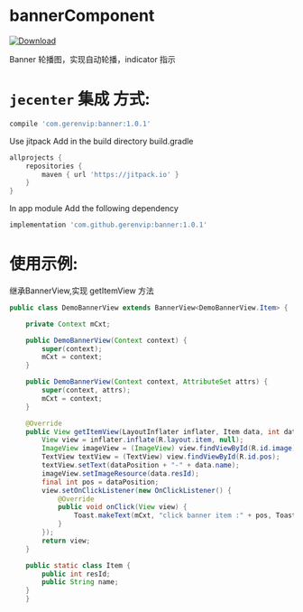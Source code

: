 # bannerComponent

[ ![Download](https://api.bintray.com/packages/gerenvip/maven/banner/images/download.svg) ](https://bintray.com/gerenvip/maven/banner/_latestVersion)

Banner 轮播图，实现自动轮播，indicator 指示

# `jecenter` 集成 方式:  

```groovy
compile 'com.gerenvip:banner:1.0.1'
```

Use jitpack Add in the build directory build.gradle

```groovy
allprojects {
    repositories {
        maven { url 'https://jitpack.io' }
    }
}
```

In app module Add the following dependency

```groovy
implementation 'com.github.gerenvip:banner:1.0.1'
```
# 使用示例:  

继承BannerView,实现 getItemView 方法  

```java
public class DemoBannerView extends BannerView<DemoBannerView.Item> {

    private Context mCxt;

    public DemoBannerView(Context context) {
        super(context);
        mCxt = context;
    }

    public DemoBannerView(Context context, AttributeSet attrs) {
        super(context, attrs);
        mCxt = context;
    }

    @Override
    public View getItemView(LayoutInflater inflater, Item data, int dataPosition) {
        View view = inflater.inflate(R.layout.item, null);
        ImageView imageView = (ImageView) view.findViewById(R.id.image);
        TextView textView = (TextView) view.findViewById(R.id.pos);
        textView.setText(dataPosition + "-" + data.name);
        imageView.setImageResource(data.resId);
        final int pos = dataPosition;
        view.setOnClickListener(new OnClickListener() {
            @Override
            public void onClick(View view) {
                Toast.makeText(mCxt, "click banner item :" + pos, Toast.LENGTH_SHORT).show();
            }
        });
        return view;
    }

    public static class Item {
        public int resId;
        public String name;
    }
    }
```


